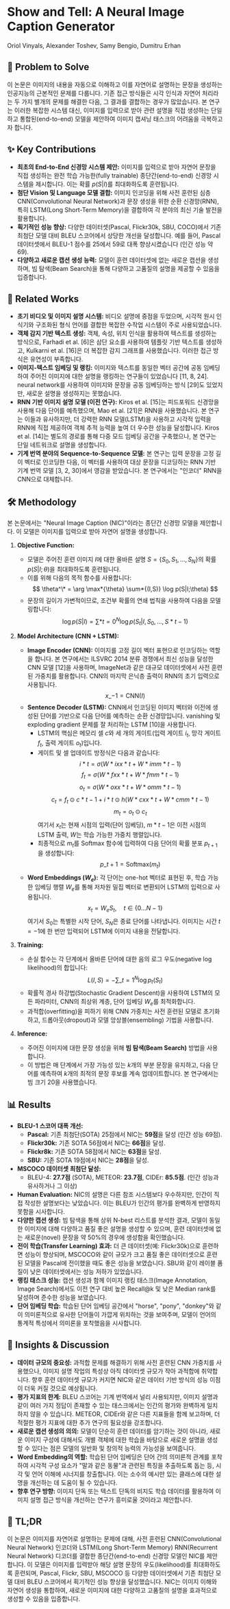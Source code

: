 # Show and Tell: A Neural Image Caption Generator

Oriol Vinyals, Alexander Toshev, Samy Bengio, Dumitru Erhan

## 🧩 Problem to Solve

이 논문은 이미지의 내용을 자동으로 이해하고 이를 자연어로 설명하는 문장을 생성하는 인공지능의 근본적인 문제를 다룹니다. 기존 접근 방식들은 시각 인식과 자연어 처리라는 두 가지 별개의 문제를 해결한 다음, 그 결과를 결합하는 경우가 많았습니다. 본 연구는 이러한 복잡한 시스템 대신, 이미지를 입력으로 받아 관련 설명을 직접 생성하는 단일하고 통합된(end-to-end) 모델을 제안하여 이미지 캡셔닝 태스크의 어려움을 극복하고자 합니다.

## ✨ Key Contributions

- **최초의 End-to-End 신경망 시스템 제안:** 이미지를 입력으로 받아 자연어 문장을 직접 생성하는 완전 학습 가능한(fully trainable) 종단간(end-to-end) 신경망 시스템을 제시합니다. 이는 확률 $p(S|I)$를 최대화하도록 훈련됩니다.
- **첨단 Vision 및 Language 모델 결합:** 이미지 인코딩을 위해 사전 훈련된 심층 CNN(Convolutional Neural Network)과 문장 생성을 위한 순환 신경망(RNN), 특히 LSTM(Long Short-Term Memory)을 결합하여 각 분야의 최신 기술 발전을 활용합니다.
- **획기적인 성능 향상:** 다양한 데이터셋(Pascal, Flickr30k, SBU, COCO)에서 기존 최첨단 모델 대비 BLEU 스코어에서 상당한 개선을 달성합니다. 예를 들어, Pascal 데이터셋에서 BLEU-1 점수를 25에서 59로 대폭 향상시켰습니다 (인간 성능 약 69).
- **다양하고 새로운 캡션 생성 능력:** 모델이 훈련 데이터셋에 없는 새로운 캡션을 생성하며, 빔 탐색(Beam Search)을 통해 다양하고 고품질의 설명을 제공할 수 있음을 입증합니다.

## 📎 Related Works

- **초기 비디오 및 이미지 설명 시스템:** 비디오 설명에 중점을 두었으며, 시각적 원시 인식기와 구조화된 형식 언어를 결합한 복잡한 수작업 시스템이 주로 사용되었습니다.
- **객체 감지 기반 텍스트 생성:** 객체, 속성, 위치 인식을 활용하여 텍스트를 생성하는 방식으로, Farhadi et al. [6]은 삼단 요소를 사용하여 템플릿 기반 텍스트를 생성하고, Kulkarni et al. [16]은 더 복잡한 감지 그래프를 사용했습니다. 이러한 접근 방식은 유연성이 부족합니다.
- **이미지-텍스트 임베딩 및 랭킹:** 이미지와 텍스트를 동일한 벡터 공간에 공동 임베딩하여 주어진 이미지에 대한 설명을 랭킹하는 연구들이 있었습니다 [11, 8, 24]. neural network를 사용하여 이미지와 문장을 공동 임베딩하는 방식 [29]도 있었지만, 새로운 설명을 생성하지는 못했습니다.
- **RNN 기반 이미지 설명 모델 (이전 연구):** Kiros et al. [15]는 피드포워드 신경망을 사용해 다음 단어를 예측했으며, Mao et al. [21]은 RNN을 사용했습니다. 본 연구는 이들과 유사하지만, 더 강력한 RNN 모델(LSTM)을 사용하고 시각적 입력을 RNN에 직접 제공하여 객체 추적 능력을 높여 더 우수한 성능을 달성합니다. Kiros et al. [14]는 별도의 경로를 통해 다중 모드 임베딩 공간을 구축했으나, 본 연구는 단일 네트워크로 설명을 생성합니다.
- **기계 번역 분야의 Sequence-to-Sequence 모델:** 본 연구는 입력 문장을 고정 길이 벡터로 인코딩한 다음, 이 벡터를 사용하여 대상 문장을 디코딩하는 RNN 기반 기계 번역 모델 [3, 2, 30]에서 영감을 받았습니다. 본 연구에서는 "인코더" RNN을 CNN으로 대체합니다.

## 🛠️ Methodology

본 논문에서는 "Neural Image Caption (NIC)"이라는 종단간 신경망 모델을 제안합니다. 이 모델은 이미지를 입력으로 받아 자연어 설명을 생성합니다.

1. **Objective Function:**

   - 모델은 주어진 훈련 이미지 $I$에 대한 올바른 설명 $S = \{S_0, S_1, \dots, S_N\}$의 확률 $p(S|I;\theta)$을 최대화하도록 훈련됩니다.
   - 이를 위해 다음의 목적 함수를 사용합니다:
     $$ \theta^\* = \arg \max*{\theta} \sum*{(I,S)} \log p(S|I;\theta) $$
   - 문장의 길이가 가변적이므로, 조건부 확률의 연쇄 법칙을 사용하여 다음을 모델링합니다:
     $$ \log p(S|I) = \sum*{t=0}^{N} \log p(S_t|I, S_0, \dots, S*{t-1}) $$

2. **Model Architecture (CNN + LSTM):**

   - **Image Encoder (CNN):** 이미지를 고정 길이 벡터 표현으로 인코딩하는 역할을 합니다. 본 연구에서는 ILSVRC 2014 분류 경쟁에서 최신 성능을 달성한 CNN 모델 [12]을 사용하며, ImageNet과 같은 대규모 데이터셋에서 사전 훈련된 가중치를 활용합니다. CNN의 마지막 은닉층 출력이 RNN의 초기 입력으로 사용됩니다.
     $$ x\_{-1} = \text{CNN}(I) $$
   - **Sentence Decoder (LSTM):** CNN에서 인코딩된 이미지 벡터와 이전에 생성된 단어를 기반으로 다음 단어를 예측하는 순환 신경망입니다. vanishing 및 exploding gradient 문제를 잘 처리하는 LSTM [10]을 사용합니다.
     - LSTM의 핵심은 메모리 셀 $c$와 세 개의 게이트(입력 게이트 $i_t$, 망각 게이트 $f_t$, 출력 게이트 $o_t$)입니다.
     - 게이트 및 셀 업데이트 방정식은 다음과 같습니다:
       $$ i*t = \sigma(W*{ix}x*t + W*{im}m*{t-1}) $$
            $$ f_t = \sigma(W*{fx}x*t + W*{fm}m*{t-1}) $$
            $$ o_t = \sigma(W*{ox}x*t + W*{om}m*{t-1}) $$
            $$ c_t = f_t \odot c*{t-1} + i*t \odot h(W*{cx}x*t + W*{cm}m*{t-1}) $$
            $$ m_t = o_t \odot c_t $$
            여기서 $x_t$는 현재 시점의 입력(단어 임베딩), $m*{t-1}$은 이전 시점의 LSTM 출력, $W$는 학습 가능한 가중치 행렬입니다.
     - 최종적으로 $m_t$를 Softmax 함수에 입력하여 다음 단어의 확률 분포 $p_{t+1}$을 생성합니다:
       $$ p\_{t+1} = \text{Softmax}(m_t) $$
   - **Word Embeddings ($W_e$):** 각 단어는 one-hot 벡터로 표현된 후, 학습 가능한 임베딩 행렬 $W_e$를 통해 저차원 밀집 벡터로 변환되어 LSTM의 입력으로 사용됩니다.
     $$ x_t = W_e S_t, \quad t \in \{0 \dots N-1\} $$
        여기서 $S_0$는 특별한 시작 단어, $S_N$은 종료 단어를 나타냅니다. 이미지는 시간 $t=-1$에 한 번만 입력되어 LSTM에 이미지 내용을 전달합니다.

3. **Training:**

   - 손실 함수는 각 단계에서 올바른 단어에 대한 음의 로그 우도(negative log likelihood)의 합입니다:
     $$ L(I,S) = -\sum\_{t=1}^{N} \log p_t(S_t) $$
   - 확률적 경사 하강법(Stochastic Gradient Descent)을 사용하여 LSTM의 모든 파라미터, CNN의 최상위 계층, 단어 임베딩 $W_e$를 최적화합니다.
   - 과적합(overfitting)을 피하기 위해 CNN 가중치는 사전 훈련된 모델로 초기화하고, 드롭아웃(dropout)과 모델 앙상블(ensembling) 기법을 사용합니다.

4. **Inference:**
   - 주어진 이미지에 대한 문장 생성을 위해 **빔 탐색(Beam Search)** 방법을 사용합니다.
   - 이 방법은 매 단계에서 가장 가능성 있는 $k$개의 부분 문장을 유지하고, 다음 단어를 예측하여 $k$개의 최적의 문장 후보를 계속 업데이트합니다. 본 연구에서는 빔 크기 20을 사용했습니다.

## 📊 Results

- **BLEU-1 스코어 대폭 개선:**
  - **Pascal:** 기존 최첨단(SOTA) 25점에서 NIC는 **59점**을 달성 (인간 성능 69점).
  - **Flickr30k:** 기존 SOTA 56점에서 NIC는 **66점**을 달성.
  - **Flickr8k:** 기존 SOTA 58점에서 NIC는 **63점**을 달성.
  - **SBU:** 기존 SOTA 19점에서 NIC는 **28점**을 달성.
- **MSCOCO 데이터셋 최첨단 달성:**
  - BLEU-4: **27.7점** (SOTA), METEOR: **23.7점**, CIDEr: **85.5점**. (인간 성능과 유사하거나 그 이상)
- **Human Evaluation:** NIC의 설명은 다른 참조 시스템보다 우수하지만, 인간이 직접 작성한 설명보다는 낮았습니다. 이는 BLEU가 인간의 평가를 완벽하게 반영하지 못함을 시사합니다.
- **다양한 캡션 생성:** 빔 탐색을 통해 상위 N-best 리스트를 분석한 결과, 모델이 동일한 이미지에 대해 다양하고 품질 좋은 설명을 생성할 수 있으며, 훈련 데이터셋에 없는 새로운(novel) 문장을 약 50%의 경우에 생성함을 확인했습니다.
- **전이 학습(Transfer Learning) 효과:** 더 큰 데이터셋(예: Flickr30k)으로 훈련하면 성능이 향상되며, MSCOCO와 같이 규모가 크고 품질 좋은 데이터셋으로 훈련된 모델을 Pascal에 전이했을 때도 좋은 성능을 보였습니다. SBU와 같이 레이블 품질이 낮은 데이터셋에서는 성능 저하가 있었습니다.
- **랭킹 태스크 성능:** 캡션 생성과 함께 이미지 랭킹 태스크(Image Annotation, Image Search)에서도 이전 연구 대비 높은 Recall@k 및 낮은 Median rank를 달성하며 준수한 성능을 보였습니다.
- **단어 임베딩 학습:** 학습된 단어 임베딩 공간에서 "horse", "pony", "donkey"와 같이 의미론적으로 유사한 단어들이 가깝게 위치하는 것을 보여주며, 모델이 언어의 통계적 특성에서 의미론을 포착했음을 시사합니다.

## 🧠 Insights & Discussion

- **데이터 규모의 중요성:** 과적합 문제를 해결하기 위해 사전 훈련된 CNN 가중치를 사용했으나, 이미지 설명 작업의 특성상 아직 데이터셋 규모가 작아 과적합에 취약합니다. 향후 훈련 데이터셋 규모가 커지면 NIC와 같은 데이터 기반 방식의 성능 이점이 더욱 커질 것으로 예상됩니다.
- **평가 지표의 한계:** BLEU 스코어는 기계 번역에서 널리 사용되지만, 이미지 설명과 같이 여러 가지 정답이 존재할 수 있는 태스크에서는 인간의 평가와 완벽하게 일치하지 않을 수 있습니다. METEOR, CIDEr와 같은 다른 지표들을 함께 보고하며, 더 적절한 평가 지표에 대한 추가 연구의 필요성을 강조합니다.
- **새로운 캡션 생성의 의의:** 모델이 단순히 훈련 데이터를 암기하는 것이 아니라, 새로운 이미지 구성에 대해서도 개별 객체에 대한 학습을 바탕으로 새로운 설명을 생성할 수 있다는 점은 모델의 일반화 및 창의적 능력의 가능성을 보여줍니다.
- **Word Embedding의 역할:** 학습된 단어 임베딩은 단어 간의 의미론적 관계를 포착하여 시각적 구성 요소가 "말과 같은 동물"과 관련된 특징을 추출하도록 돕는 등, 시각 및 언어 이해에 시너지를 창출합니다. 이는 소수의 예시만 있는 클래스에 대한 설명을 개선하는 데 도움이 될 수 있습니다.
- **향후 연구 방향:** 이미지 단독 또는 텍스트 단독의 비지도 학습 데이터를 활용하여 이미지 설명 접근 방식을 개선하는 연구가 흥미로울 것이라고 제안합니다.

## 📌 TL;DR

이 논문은 이미지를 자연어로 설명하는 문제에 대해, 사전 훈련된 CNN(Convolutional Neural Network) 인코더와 LSTM(Long Short-Term Memory) RNN(Recurrent Neural Network) 디코더를 결합한 종단간(end-to-end) 신경망 모델인 NIC를 제안합니다. 이 모델은 이미지를 입력받아 해당 설명 문장의 우도(likelihood)를 최대화하도록 훈련되며, Pascal, Flickr, SBU, MSCOCO 등 다양한 데이터셋에서 기존 최첨단 모델 대비 BLEU 스코어에서 획기적인 성능 향상을 달성했습니다. NIC는 이미지 이해와 자연어 생성을 통합하여, 새로운 이미지에 대한 다양하고 고품질의 설명을 효과적으로 생성할 수 있음을 입증합니다.

